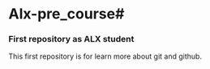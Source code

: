 # Alx-pre_course#

### First repository as ALX student

This first repository is for learn more about git and github.